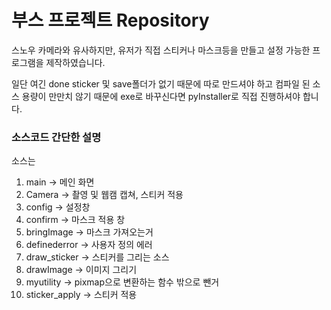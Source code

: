 # 부스 프로젝트 Repository

스노우 카메라와 유사하지만, 유저가 직접 스티커나 마스크등을 만들고 설정 가능한 프로그램을 제작하였습니다.

일단 여긴 done sticker 및 save폴더가 없기 때문에 따로 만드셔야 하고 컴파일 된 소스 용량이 만만치 않기 때문에 exe로 바꾸신다면 pyInstaller로 직접 진행하셔야 합니다.

### 소스코드 간단한 설명
소스는
1. main -> 메인 화면
2. Camera -> 촬영 및 웹캠 캡쳐, 스티커 적용
3. config -> 설정창
4. confirm -> 마스크 적용 창
5. bringImage -> 마스크 가져오는거
6. definederror -> 사용자 정의 에러
7. draw_sticker -> 스티커를 그리는 소스
8. drawImage -> 이미지 그리기
9. myutility -> pixmap으로 변환하는 함수 밖으로 뺀거
10. sticker_apply -> 스티커 적용
